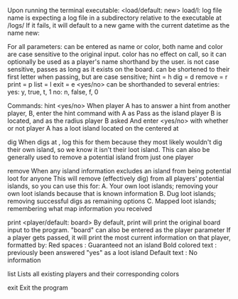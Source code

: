 Upon running the terminal executable:
<load/default: new>
    load/l: log file name is expecting a log file in a subdirectory relative to the executable at /logs/
        If it fails, it will default to a new game with the current datetime as the name
    new:

For all parameters:
<player> can be entered as name or color, both name and color are case sensitive to the original input.
    color has no effect on call, so it can optionally be used as a player's name shorthand by the user.
<island> is not case sensitive, passes as long as it exists on the board.
<command> can be shortened to their first letter when passing, but are case sensitive;
    hint = h
    dig = d
    remove = r
    print = p
    list = l
    exit = e
<yes/no> can be shorthanded to several entries:
    yes: y, true, t, 1
    no: n, false, f, 0

Commands:
hint <player> <island> <radius> <yes/no>
    When player A has to answer a hint from another player, B, enter the hint command with A as <player>
    Pass <island> as the island player B is located, and <radius> as the radius player B asked
    And enter <yes/no> with whether or not player A has a loot island located on the <radius> centered at <island>

dig <player> <island>
    When <player> digs at <island>, log this for them because they most likely wouldn't dig their own island, so we know it isn't their loot island.
    This can also be generally used to remove a potential island from just one player

remove <island>
    When any island information excludes an island from being potential loot for anyone 
    This will remove (effectively dig) <island> from all players' potential islands, so you can use this for:
    A. Your own loot islands; removing your own loot islands because that is known information 
    B. Dug loot islands; removing successful digs as remaining options 
    C. Mapped loot islands; remembering what map information you received 

print <player/default: board>
    By default, print will print the original board input to the program. "board" can also be entered as the player parameter
    If a player gets passed, it will print the most current information on that player, formatted by:
        Red spaces : Guaranteed not an island
        Bold colored text : previously been answered "yes" as a loot island
        Default text : No information

list
    Lists all existing players and their corresponding colors

exit
    Exit the program